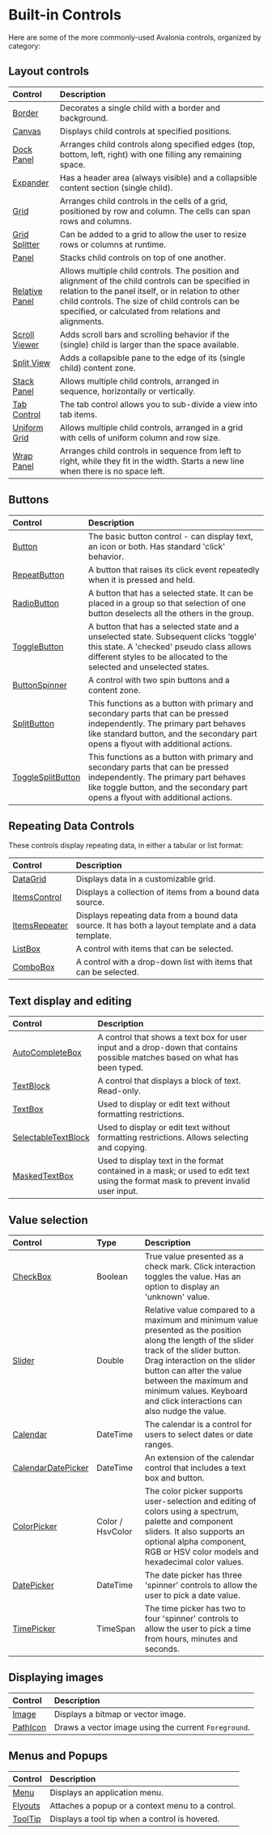 # Built-in Controls

Here are some of the more commonly-used Avalonia controls, organized by category:

## Layout controls

| Control                                                                        |Description|
|:-------------------------------------------------------------------------------|:----|
| [Border](../../../reference/controls/border.md)             |Decorates a single child with a border and background.|
| [Canvas](../../../reference/controls/canvas.md)                                |Displays child controls at specified positions.|
| [Dock Panel](../../../reference/controls/dockpanel.md)                         |Arranges child controls along specified edges (top, bottom, left, right) with one filling any remaining space.|
| [Expander](../../../reference/controls/expander.md)                            |Has a header area (always visible) and a collapsible content section (single child).|
| [Grid](../../../reference/controls/grid/README.md)                             |Arranges child controls in the cells of a grid, positioned by row and column. The cells can span rows and columns.|
| [Grid Splitter](../../../reference/controls/gridsplitter.md)                   |Can be added to a grid to allow the user to resize rows or columns at runtime.|
| [Panel](../../../reference/controls/panel.md)                                  |Stacks child controls on top of one another.|
| [Relative Panel](../../../reference/controls/relativepanel.md)                 |Allows multiple child controls. The position and alignment of the child controls can be specified in relation to the panel itself, or in relation to other child controls.  The size of child controls can be specified, or calculated from relations and alignments.|
| [Scroll Viewer](../../../reference/controls/scrollviewer.md)                   |Adds scroll bars and scrolling behavior if the (single) child is larger than the space available.|
| [Split View](../../../reference/controls/splitview.md)                         |Adds a collapsible pane to the edge of its (single child) content zone.|
| [Stack Panel](../../../reference/controls/stackpanel.md)                       |Allows multiple child controls, arranged in sequence, horizontally or vertically.|
| [Tab Control](../../../reference/controls/tabcontrol.md)    |The tab control allows you to sub-divide a view into tab items.|
| [Uniform Grid](../../../reference/controls/uniform-grid.md) |Allows multiple child controls, arranged in a grid with cells of uniform column and row size.|
| [Wrap Panel](../../../reference/controls/wrappanel.md)      |Arranges child controls in sequence from left to right, while they fit in the width. Starts a new line when there is no space left.|

## Buttons

|Control|Description|
|:----|:----|
|[Button](../../../reference/controls/buttons/button.md)|The basic button control - can display text, an icon or both. Has standard 'click' behavior.|
|[RepeatButton](../../../reference/controls/buttons/repeatbutton.md)|A button that raises its click event repeatedly when it is pressed and held.|
|[RadioButton](../../../reference/controls/buttons/radiobutton.md)|A button that has a selected state. It can be placed in a group so that selection of one button deselects all the others in the group.|
|[ToggleButton](../../../reference/controls/buttons/togglebutton.md)|A button that has a selected state and a unselected state. Subsequent clicks 'toggle' this state. A 'checked' pseudo class allows different styles to be allocated to the selected  and unselected states.|
|[ButtonSpinner](../../../reference/controls/buttons/buttonspinner.md)|A control with two spin buttons and a content zone.|
|[SplitButton](../../../reference/controls/buttons/splitbutton.md)|This functions as a button with primary and secondary parts that can be pressed independently. The primary part behaves like standard button, and the secondary part opens a flyout with additional actions.|
|[ToggleSplitButton](../../../reference/controls/buttons/togglesplitbutton.md)|This functions as a button with primary and secondary parts that can be pressed independently. The primary part behaves like toggle button, and the secondary part opens a flyout with additional actions.|

## Repeating Data Controls

These controls display repeating data, in either a tabular or list format:

|Control|Description|
|:----|:----|
|[DataGrid](../../../reference/controls/datagrid)|Displays data in a customizable grid.|
|[ItemsControl](../../../reference/controls/itemscontrol.md)|Displays a collection of items from a bound data source.|
|[ItemsRepeater](../../../reference/controls/itemsrepeater.md)|Displays repeating data from a bound data source. It has both a layout template and a data template.|
|[ListBox](../../../reference/controls/listbox.md)|A control with items that can be selected.|
|[ComboBox](../../../reference/controls/combobox.md)|A control with a drop-down list with items that can be selected.|

## Text display and editing

|Control|Description|
|:----|:----|
|[AutoCompleteBox](../../../reference/controls/autocompletebox.md)|A control that shows a text box for user input and a drop-down that contains possible matches based on what has been typed.|
|[TextBlock](../../../reference/controls/textblock.md)|A control that displays a block of text. Read-only.|
|[TextBox](../../../reference/controls/textbox.md)|Used to display or edit text without formatting restrictions.|
|[SelectableTextBlock](../../../reference/controls/selectable-textblock.md)|Used to display or edit text without formatting restrictions. Allows selecting and copying.|
|[MaskedTextBox](../../../reference/controls/maskedtextbox.md)|Used to display text in the format contained in a mask; or used to edit text using the format mask to prevent invalid user input.|

## Value selection

|Control|Type|Description|
|:----|:----|:----|
|[CheckBox](../../../reference/controls/checkbox.md)|Boolean|True value presented as a check mark. Click interaction toggles the value. Has an option to display an 'unknown' value.|
|[Slider](../../../reference/controls/slider.md)|Double|Relative value compared to a maximum and minimum value presented as the position along the length of the slider track of the slider button. Drag interaction on the slider button can alter the value between the maximum and minimum values. Keyboard and click interactions can also nudge the value.|
|[Calendar](../../../reference/controls/calendar)|DateTime|The calendar is a control for users to select dates or date ranges.|
|[CalendarDatePicker](../../../reference/controls/calendar/calendar-date-picker.md)|DateTime|An extension of the calendar control that includes a text box and button.|
|[ColorPicker](../../../reference/controls/colorpicker)|Color / HsvColor|The color picker supports user-selection and editing of colors using a spectrum, palette and component sliders. It also supports an optional alpha component, RGB or HSV color models and hexadecimal color values.|
|[DatePicker](../../../reference/controls/datepicker.md)|DateTime|The date picker has three 'spinner' controls to allow the user to pick a date value.|
|[TimePicker](../../../reference/controls/timepicker.md)|TimeSpan|The time picker has two to four 'spinner' controls to allow the user to pick a time from hours, minutes and seconds.|

## Displaying images

|Control|Description|
|:----|:----|
|[Image](../../../reference/controls/image.md)|Displays a bitmap or vector image.|
|[PathIcon](../../../reference/controls/path-icon.md)|Draws a vector image using the current `Foreground`.|

## Menus and Popups

|Control|Description|
|:----|:----|
|[Menu](../../../reference/controls/menu.md)|Displays an application menu.|
|[Flyouts](../../../reference/controls/flyouts.md)|Attaches a popup or a context menu to a control.|
|[ToolTip](../../../reference/controls/tooltip.md)|Displays a tool tip when a control is hovered.|
